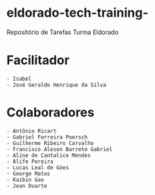 # eldorado-tech-training-
Repositório de Tarefas Turma Eldorado
# Facilitador 
	- Isabel 
	- José Geraldo Henrique da Silva

# Colaboradores
	- Antônio Ricart
	- Gabriel Ferreira Poersch
	- Guilherme Ribeiro Carvalho
	- Francisco Aleson Barreto Gabriel
	- Aline de Cantalice Mendes
	- Álife Pereira
	- Lucas Leal de Góes
	- George Matos
	- Kaibin Gao
	- Jean Duarte
